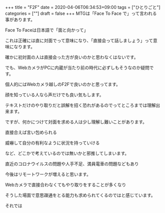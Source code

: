 +++
title = "F2F"
date = 2020-04-06T06:34:53+09:00
tags = ["ひとりごと"]
categories = [""]
draft = false
+++
MTGは「Face To Face で」って言われる事があります。

Face To Faceは日本語で「面と向かって」

これは正確には直に対面でって意味になり、「直接会って話しましょう」って意味になります。

確かに初対面の人は直接会った方が良いのかと思わなくはないです。

でも、WebカメラがPCに内蔵が当たり前の時代に必ずしもそうなのか疑問です。

個人的にはWebカメラ越しのF2Fで良いのかと思ってます。

顔を知っている人なら声だけでも良い気もします。

テキストだけのやり取りだと誤解を招く恐れがあるのでってところまでは理解出来ます。

ですが、何かにつけて対面を求める人は少し理解し難いことがあります。

直接合えば言い包められる

威嚇して自分の有利なように状況を持っていける

など、どこかで考えているのでは無いかと邪推してしまいます。

直近のコロナウイルスの問題や人手不足、満員電車の問題などもあり

今後はリモートワークが増えると思います。

Webカメラで直接合わなくてもやり取りをすることが多くなり

そうした場面で意思疎通をとる能力も求められてくるのではと感じています。

それでは
